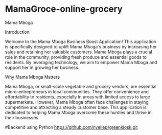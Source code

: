 # MamaGroce-online-grocery
Mama Mboga

Introduction

Welcome to the Mama Mboga Business Boost Application! This application is specifically designed to uplift Mama Mboga's business by increasing her sales and retaining her valuable customers. Mama Mboga plays a crucial role in the community, providing fresh produce and essential goods to residents. By leveraging technology, we aim to empower Mama Mboga and support her in growing her business.

Why Mama Mboga Matters

Mama Mboga, or small-scale vegetable and grocery vendors, are essential micro-entrepreneurs in local communities. They offer convenience and affordability to residents, especially in areas with limited access to large supermarkets. However, Mama Mboga often face challenges in staying competitive and attracting a steady customer base. This application is dedicated to helping Mama Mboga overcome these hurdles and thrive in their businesses.

#Backend using Python
https://github.com/nyeliep/greenkiosk.git
